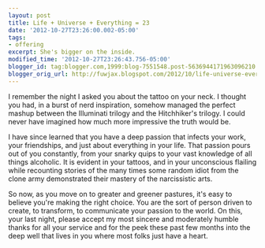 ```yaml
---
layout: post
title: Life + Universe + Everything = 23
date: '2012-10-27T23:26:00.002-05:00'
tags: 
- offering
excerpt: She's bigger on the inside.
modified_time: '2012-10-27T23:26:43.756-05:00'
blogger_id: tag:blogger.com,1999:blog-7551548.post-5636944171963096210
blogger_orig_url: http://fuwjax.blogspot.com/2012/10/life-universe-everything-23.html
---
```


I remember the night I asked you about the tattoo on your neck. I thought you had, in a burst of nerd inspiration, somehow managed the perfect mashup between the Illuminati trilogy and the Hitchhiker's trilogy. I could never have imagined how much more impressive the truth would be.

I have since learned that you have a deep passion that infects your work, your friendships, and just about everything in your life. That passion pours out of you constantly, from your snarky quips to your vast knowledge of all things alcoholic. It is evident in your tattoos, and in your unconscious flailing while recounting stories of the many times some random idiot from the clone army demonstrated their mastery of the narcissistic arts.

So now, as you move on to greater and greener pastures, it's easy to believe you're making the right choice. You are the sort of person driven to create, to transform, to communicate your passion to the world. On this, your last night, please accept my most sincere and moderately humble thanks for all your service and for the peek these past few months into the deep well that lives in you where most folks just have a heart.